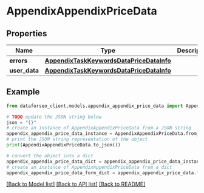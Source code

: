 # AppendixAppendixPriceData


## Properties

Name | Type | Description | Notes
------------ | ------------- | ------------- | -------------
**errors** | [**AppendixTaskKeywordsDataPriceDataInfo**](AppendixTaskKeywordsDataPriceDataInfo.md) |  | [optional] 
**user_data** | [**AppendixTaskKeywordsDataPriceDataInfo**](AppendixTaskKeywordsDataPriceDataInfo.md) |  | [optional] 

## Example

```python
from dataforseo_client.models.appendix_appendix_price_data import AppendixAppendixPriceData

# TODO update the JSON string below
json = "{}"
# create an instance of AppendixAppendixPriceData from a JSON string
appendix_appendix_price_data_instance = AppendixAppendixPriceData.from_json(json)
# print the JSON string representation of the object
print(AppendixAppendixPriceData.to_json())

# convert the object into a dict
appendix_appendix_price_data_dict = appendix_appendix_price_data_instance.to_dict()
# create an instance of AppendixAppendixPriceData from a dict
appendix_appendix_price_data_form_dict = appendix_appendix_price_data.from_dict(appendix_appendix_price_data_dict)
```
[[Back to Model list]](../README.md#documentation-for-models) [[Back to API list]](../README.md#documentation-for-api-endpoints) [[Back to README]](../README.md)


